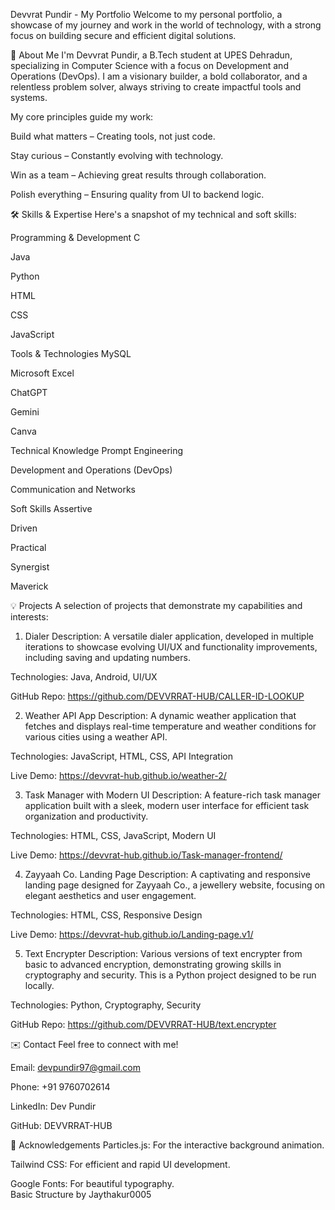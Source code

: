 Devvrat Pundir - My Portfolio
Welcome to my personal portfolio, a showcase of my journey and work in the world of technology, with a strong focus on building secure and efficient digital solutions.

🚀 About Me
I'm Devvrat Pundir, a B.Tech student at UPES Dehradun, specializing in Computer Science with a focus on Development and Operations (DevOps). I am a visionary builder, a bold collaborator, and a relentless problem solver, always striving to create impactful tools and systems.

My core principles guide my work:

Build what matters – Creating tools, not just code.

Stay curious – Constantly evolving with technology.

Win as a team – Achieving great results through collaboration.

Polish everything – Ensuring quality from UI to backend logic.

🛠️ Skills & Expertise
Here's a snapshot of my technical and soft skills:

Programming & Development
C

Java

Python

HTML

CSS

JavaScript

Tools & Technologies
MySQL

Microsoft Excel

ChatGPT

Gemini

Canva

Technical Knowledge
Prompt Engineering

Development and Operations (DevOps)

Communication and Networks

Soft Skills
Assertive

Driven

Practical

Synergist

Maverick

💡 Projects
A selection of projects that demonstrate my capabilities and interests:

1. Dialer
Description: A versatile dialer application, developed in multiple iterations to showcase evolving UI/UX and functionality improvements, including saving and updating numbers.

Technologies: Java, Android, UI/UX

GitHub Repo: https://github.com/DEVVRRAT-HUB/CALLER-ID-LOOKUP

2. Weather API App
Description: A dynamic weather application that fetches and displays real-time temperature and weather conditions for various cities using a weather API.

Technologies: JavaScript, HTML, CSS, API Integration

Live Demo: https://devvrat-hub.github.io/weather-2/

3. Task Manager with Modern UI
Description: A feature-rich task manager application built with a sleek, modern user interface for efficient task organization and productivity.

Technologies: HTML, CSS, JavaScript, Modern UI

Live Demo: https://devvrat-hub.github.io/Task-manager-frontend/

4. Zayyaah Co. Landing Page
Description: A captivating and responsive landing page designed for Zayyaah Co., a jewellery website, focusing on elegant aesthetics and user engagement.

Technologies: HTML, CSS, Responsive Design

Live Demo: https://devvrat-hub.github.io/Landing-page.v1/

5. Text Encrypter
Description: Various versions of text encrypter from basic to advanced encryption, demonstrating growing skills in cryptography and security. This is a Python project designed to be run locally.

Technologies: Python, Cryptography, Security

GitHub Repo: https://github.com/DEVVRRAT-HUB/text.encrypter

✉️ Contact
Feel free to connect with me!

Email: devpundir97@gmail.com

Phone: +91 9760702614

LinkedIn: Dev Pundir

GitHub: DEVVRRAT-HUB


🙏 Acknowledgements
Particles.js: For the interactive background animation.

Tailwind CSS: For efficient and rapid UI development.

Google Fonts: For beautiful typography.  
Basic Structure by Jaythakur0005
